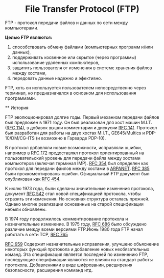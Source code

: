 <h1 align="center">File Transfer Protocol (FTP)</h1>

FTP - протокол передачи файлов и данных по сети между компьютерами.

**Целью FTP являются:**
1. способствовать обмену файлами (компьютерных программ и/или данных),
2. поддерживать косвенное или скрытое (через программы) использование
удаленных компьютеров,
3. защитить пользователя от изменения в системе хранения файлов между 
хостами,
4. передовать данные надежно и эфективно.

FTP, хоть он используется пользователем непосредственно через терминал,
но предназначался в основном для использования программами.

** История

FTP эволюционировал долгие годы. Первый механизм передачи файлов был 
предложен в 1971 году. Он был реализован для хост машин M.I.T. 
([RFC 114](https://tools.ietf.org/html/rfc114)), в добавок вышли комментарии и дискусии [RFC 141](https://tools.ietf.org/html/rfc141). Протокол
был разработан для работы на двух хостах M.I.T., GE645/Multics и 
PDP-10/DM/CG-ITS (и возможно в Гарварде PDP-10).

В протокол добавляли новые возможности, исправляли ошибки, например в 
[RFC 172](https://tools.ietf.org/html/rfc172) предоставлял протокол 
ориентированный на пользовательский уровень для передачи файла между 
хостами компьютеров (включая терминал IMP). 
[RFC 354](https://tools.ietf.org/html/rfc354) был определен как протокол 
для передачи фаилов между хостами в 
[ARPANET](https://ru.wikipedia.org/wiki/ARPANET). 
[RFC 385](https://tools.ietf.org/html/rfc385) были проккоментированы 
ошибки. Официальный FTP документ был опубликован как 
[RFC 454](https://tools.ietf.org/html/rfc454).

К июлю 1973 года, были сделаны значительные изменения протокола, 
документ [RFC 542](https://tools.ietf.org/html/rfc542) стал новой 
спецификацией протокола, чтобы отразить эти изменения. Но основная 
структура осталась прежней. Однако многие реализации основанные на 
старой спецификации небыли обновлены.

В 1974 году продолжилось комментирование протокола и незначительные 
изменение. В 1975 году, [RFC 686](https://tools.ietf.org/html/rfc686)
было обсуждено различие между всеми версиями FTP.Июнь 1980 года FTP 
начал работать в сети TCP, [RFC 765](https://tools.ietf.org/html/rfc765)

[RFC 959](https://tools.ietf.org/html/rfc959) Содержит незначительные
исправления, улучшено объяснение некоторых функций протокола и добавление
новых необязательных команд. Эта спецификация является последней по 
изменению FTP, последующие спецификации являются не влияли на стандарт 
работы протокола. Добавлениями в виде шифровании,  расширения 
безопасности, расширения комманд итд.
